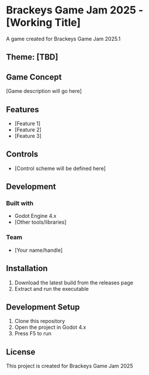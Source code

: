 # Brackeys Game Jam 2025 - [Working Title]

A game created for Brackeys Game Jam 2025.1

## Theme: [TBD]

## Game Concept
[Game description will go here]

## Features
- [Feature 1]
- [Feature 2]
- [Feature 3]

## Controls
- [Control scheme will be defined here]

## Development
### Built with
- Godot Engine 4.x
- [Other tools/libraries]

### Team
- [Your name/handle]

## Installation
1. Download the latest build from the releases page
2. Extract and run the executable

## Development Setup
1. Clone this repository
2. Open the project in Godot 4.x
3. Press F5 to run

## License
This project is created for Brackeys Game Jam 2025